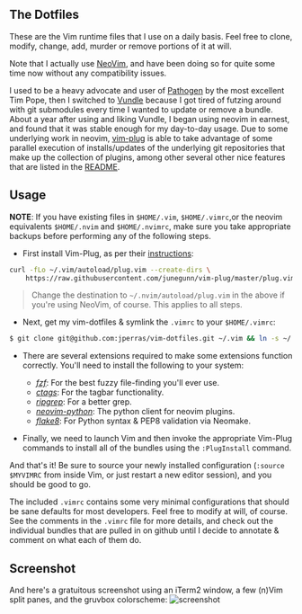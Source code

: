 ## The Dotfiles

These are the Vim runtime files that I use on a daily basis. Feel free to
clone, modify, change, add, murder or remove portions of it at will.

Note that I actually use [NeoVim](https://github.com/neovim/neovim), and have
been doing so for quite some time now without any compatibility issues.

I used to be a heavy advocate and user of
[Pathogen](https://github.com/tpope/vim-pathogen) by the most excellent Tim
Pope, then I switched to
[Vundle](https://github.com/gmarik/vundle) because I got tired of futzing
around with git submodules every time I wanted to update or remove
a bundle. About a year after using and liking Vundle, I began using neovim
in earnest, and found that it was stable enough for my day-to-day usage.
Due to some underlying work in neovim,
[vim-plug](https://github.com/junegunn/vim-plug) is able to take advantage
of some parallel execution of installs/updates of the underlying git
repositories that make up the collection of plugins, among other several
other nice features that are listed in the
[README](https://github.com/junegunn/vim-plug/blob/master/README.md).

## Usage

**NOTE**: If you have existing files in `$HOME/.vim`, `$HOME/.vimrc`,or
the neovim equivalents `$HOME/.nvim` and `$HOME/.nvimrc`, make sure you
take appropriate backups before performing any of the following steps.

 - First install Vim-Plug, as per their
   [instructions](https://github.com/junegunn/vim-plug#installation):

```sh
curl -fLo ~/.vim/autoload/plug.vim --create-dirs \
    https://raw.githubusercontent.com/junegunn/vim-plug/master/plug.vim
```

> Change the destination to `~/.nvim/autoload/plug.vim` in the above if
> you're using NeoVim, of course. This applies to all steps.

 - Next, get my vim-dotfiles & symlink the `.vimrc` to your `$HOME/.vimrc`:

```sh
$ git clone git@github.com:jperras/vim-dotfiles.git ~/.vim && ln -s ~/.vim/.vimrc ~/.vimrc
```

 - There are several extensions required to make some extensions function
   correctly. You'll need to install the following to your system:

   * [*fzf*](https://github.com/junegunn/fzf): For the best fuzzy file-finding you'll ever use.
   * [*ctags*](https://github.com/universal-ctags/homebrew-universal-ctags): For the tagbar functionality.
   * [*ripgrep*](https://github.com/BurntSushi/ripgrep): For a better grep.
   * [*neovim-python*](https://github.com/neovim/python-client): The python client for neovim plugins.
   * [*flake8*](https://pypi.python.org/pypi/flake8): For Python syntax & PEP8 validation via Neomake.


 - Finally, we need to launch Vim and then invoke the appropriate Vim-Plug
   commands to install all of the bundles using the `:PlugInstall`
   command.

And that's it! Be sure to source your newly installed configuration (`:source
$MYVIMRC` from inside Vim, or just restart a new editor session), and you
should be good to go.

The included `.vimrc` contains some very minimal configurations that should be
sane defaults for most developers. Feel free to modify at will, of course. See the
comments in the `.vimrc` file for more details, and check out the individual
bundles that are pulled in on github until I decide to annotate & comment on
what each of them do.

## Screenshot

And here's a gratuitous screenshot using an iTerm2  window, a few (n)Vim split panes, and the gruvbox colorscheme: ![screenshot](http://snaps.nerderati.com/wNTqkSPH.png)
